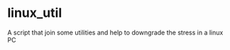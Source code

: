 linux_util
==========

A script that join some utilities and help to downgrade the stress in a linux PC
